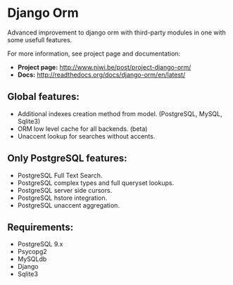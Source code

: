 Django Orm
==========

Advanced improvement to django orm with third-party modules in one with some usefull features.

For more information, see project page and documentation:

* **Project page:** http://www.niwi.be/post/project-django-orm/
* **Docs:** http://readthedocs.org/docs/django-orm/en/latest/

Global features:
----------------

* Additional indexes creation method from model. (PostgreSQL, MySQL, Sqlite3)
* ORM low level cache for all backends. (beta)
* Unaccent lookup for searches without accents.

Only PostgreSQL features:
-------------------------

* PostgreSQL Full Text Search.
* PostgreSQL complex types and full queryset lookups.
* PostgreSQL server side cursors.
* PostgreSQL hstore integration.
* PostgreSQL unaccent aggregation.

Requirements:
-------------

* PostgreSQL 9.x
* Psycopg2 
* MySQLdb 
* Django 
* Sqlite3
